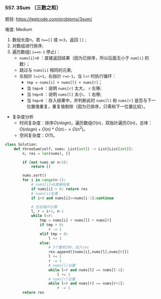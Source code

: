 ### 557. 3Sum （三数之和）

题目:
<https://leetcode.com/problems/3sum/>


难度:   Medium

1. 数组长度n，若 `n==[]` 或 `n<3`，返回 `[]` ;
2. 对数组进行排序;
3. 遍历数组( `i==n-1` 停止)：
    - `nums[i]>0` ：直接返回结果（因为已排序，所以后面无小于 `num[i]` 的数）；
    - 跳过与 `nums[i]` 相同的元素;
    - 左指针 `l=i+1`，右指针 `r=n-1`，当 `l<r` 时执行循环：
        - `tmp = nums[i] + nums[l] + nums[r]`；
        - 当 `tmp>0` ：说明 `nums[r]` 太大， `r` 左移;
        - 当 `tmp<0` ：说明 `nums[l]` 太小， `l` 右移;
        - 当 `tmp=0` ：存入结果中，并判断此时 `nums[l]` 和 `nums[r]` 是否与下一位置值重复，重复值剔除（因为已排序，只需和下一位置比较）。


- 复杂度分析
    - 时间复杂度：排序$O(nlogn)$，遍历数组$O(n)$，双指针遍历$O(n)$，总体：$O(nlogn)+O(n)*O(n) -> O(n^2)$。
    - 空间复杂度：$O(1)$。
    


```python
class Solution:
    def threeSum(self, nums: List[int]) -> List[List[int]]:
        n, res = len(nums), []

        if (not nums or n<3):
            return []

        nums.sort()
        for i in range(n-1):
            # nums[i]>0直接结束
            if nums[i] > 0: return res
            # nums[i]去重
            if i>0 and nums[i]==nums[i-1]:continue

            # 左右循环计算
            l, r = i+1, n-1
            while l<r:
                tmp = nums[i] + nums[l] + nums[r]
                if tmp > 0:
                    r -= 1
                elif tmp < 0:
                    l += 1
                else:
                    # 3个数和为0，加入res
                    res.append([nums[i],nums[l],nums[r]])
                    l += 1
                    r -= 1
                    # nums[l]去重
                    while l<r and nums[l] == nums[l-1]:
                        l += 1
                    # nums[r]去重
                    while l<r and nums[r] == nums[r+1]:
                        r -= 1
        return res

```

